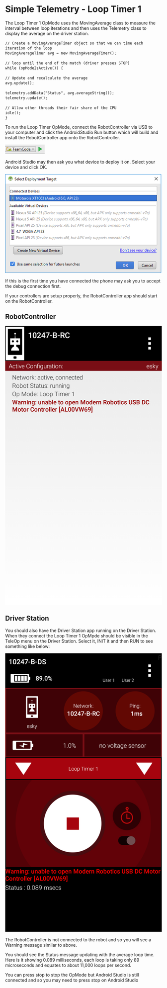 # Simple Telemetry - Loop Timer 1

The Loop Timer 1 OpMode uses the MovingAverage class to measure the interval between loop iterations and then uses the Telemetry class to display the average on the driver station.

```
// Create a MovingAverageTimer object so that we can time each iteration of the loop
MovingAverageTimer avg = new MovingAverageTimer();

// loop until the end of the match (driver presses STOP)
while (opModeIsActive()) {

// Update and recalculate the average
avg.update();

telemetry.addData("Status", avg.averageString());
telemetry.update();

// Allow other threads their fair share of the CPU
idle();
}
```

To run the Loop Timer OpMode, connect the RobotController via USB to your computer and click the AndroidStudio Run button which will build and install the RobotController app onto the RobotController.

![](/assets/run_teamcode.png)

Android Studio may then ask you what device to deploy it on. Select your device and click OK.

![](/assets/run_deploy_target.png)

If this is the first time you have connected the phone may ask you to accept the debug connection first. 

If your controllers are setup properly, the RobotController app should start on the RobotController. 

## RobotController

![](/assets/LoopTimer1_robotcontroller.png)

## Driver Station

You should also have the Driver Station app running on the Driver Station. When they connect the Loop Timer 1 OpMpde should be visible in the TeleOp menu on the Driver Station. Select it, INIT it and then RUN to see something like below:

![](/assets/LoopTimer1.png)

The RobotController is not connected to the robot and so you will see a Warning message similar to above.

You should see the Status message updating with the average loop time. Here is it showing 0.089 milliseconds, each loop is taking only 89 microseconds and equates to about 11,000 loops per second.

You can press stop to stop the OpMode but Android Studio is still connected and so you may need to press stop on Android Studio

